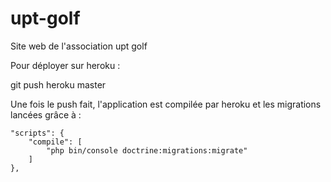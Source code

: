 # upt-golf
Site web de l'association upt golf

Pour déployer sur heroku :

git push heroku master

Une fois le push fait, l'application est compilée par heroku et les migrations lancées grâce à :
```
"scripts": {
    "compile": [
        "php bin/console doctrine:migrations:migrate"
    ]
},
```
